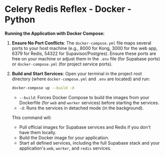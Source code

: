 
# Celery Redis Reflex - Docker - Python
**Running the Application with Docker Compose:**

1.  **Ensure No Port Conflicts**:
    The `docker-compose.yml` file maps several ports to your host machine (e.g., 8000 for Kong, 3000 for the web app, 6379 for Redis, 54322 for Supavisor/Postgres). Ensure these ports are free on your machine or adjust them in the `.env` file (for Supabase ports) or `docker-compose.yml` (for project service ports).

2.  **Build and Start Services**:
    Open your terminal in the project root directory (where `docker-compose.yml` and `.env` are located) and run:
    ```bash
    docker-compose up --build -d
    ```
    *   `--build`: Forces Docker Compose to build the images from your Dockerfile (for `web` and `worker` services) before starting the services.
    *   `-d`: Runs the services in detached mode (in the background).

    This command will:
    *   Pull official images for Supabase services and Redis if you don't have them locally.
    *   Build the Docker image for your application.
    *   Start all defined services, including the full Supabase stack and your application's `web`, `worker`, and `redis` services.